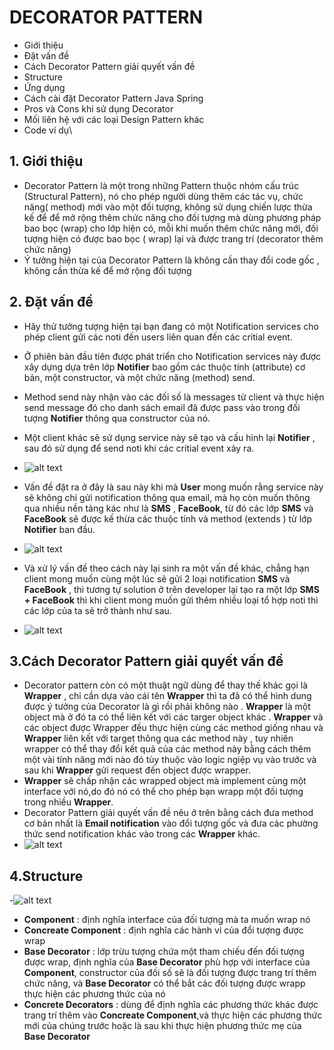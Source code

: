 # DECORATOR PATTERN

- Giới thiệu
- Đặt vấn đề
- Cách Decorator Pattern giải quyết vấn đề
- Structure 
- Ứng dụng
- Cách cài đặt Decorator Pattern Java Spring
- Pros và Cons khi sử dụng Decorator
- Mối liên hệ với các loại Design Pattern khác
- Code ví dụ\

## 1. Giới thiệu
- Decorator Pattern là một trong những Pattern thuộc nhóm cấu trúc (Structural Pattern), nó cho phép người dùng thêm các tác vụ, chức năng( method) mới vào một đối tượng, không sử dụng chiến lược thừa kế để để mở rộng thêm chức năng cho đối tượng mà dùng phương pháp bao bọc (wrap) cho lớp hiện có, mỗi khi muốn thêm chức năng mới, đối tượng hiện có được bao bọc ( wrap) lại và được trang trí (decorator thêm chức năng)
- Ý tưởng hiện tại của Decorator Pattern là không cần thay đổi code gốc , không cần thừa kế để mở rộng đối tượng 

## 2. Đặt vấn đề

- Hãy thử tưởng tượng hiện tại bạn đang có một Notification services cho phép client gửi các noti đến users liên quan đến các critial event.
- Ở phiên bản đầu tiên được phát triển cho Notification services này được xây dựng dựa trên lớp **Notifier** bao gồm các thuộc tính (attribute) cơ bản,  một constructor, và một chức năng (method) send.
- Method send này nhận vào các đối số là messages từ client và thực hiện send message đó cho danh sách email đã được pass vào trong đối tượng **Notifier** thông qua constructor của nó.
- Một client khác sẽ sử dụng service này sẽ tạo và cấu hình lại **Notifier** , sau đó sử dụng để send noti khi các critial event xảy ra.

- ![alt text](https://user-images.githubusercontent.com/57431066/142334969-7bb38abf-2e84-411f-9d88-93f9a3987360.png)

- Vấn đề đặt ra ở đây là sau này khi mà **User** mong muốn rằng service này sẽ không chỉ gửi notification thông qua email, mà họ còn muốn thông qua nhiều nền tảng kác như là **SMS** , **FaceBook**, từ đó các lớp  **SMS** và **FaceBook** sẽ được kế thừa các thuộc tính và method (extends ) từ lớp **Notifier** ban đầu.
- ![alt text](https://user-images.githubusercontent.com/57431066/142399244-f1186a54-d010-4e32-a518-8fb4d078278a.png)
- Và xử lý vấn đề theo cách này lại sinh ra một vấn đề khác, chẳng hạn client mong muốn cùng một lúc sẽ gửi 2 loại notification **SMS** và **FaceBook** , thì tương tự solution ở trên developer lại tạo ra một lớp **SMS + FaceBook** thì khi client mong muốn gửi thêm nhiều loại tổ hợp noti thì các lớp của ta sẽ trở thành như sau.
- ![alt text](https://user-images.githubusercontent.com/57431066/142431182-2e0855db-d957-4b1b-9648-4d182e3eb037.png)

## 3.Cách Decorator Pattern giải quyết vấn đề

- Decorator pattern còn có một thuật ngữ dùng để thay thế khác gọi là **Wrapper** , chỉ cần dựa vào cái tên **Wrapper** thì ta đã có thể hình dung được ý tưởng của Decorator là gì rồi phải không nào . **Wrapper** là một object mà ở đó ta có thể liên kết với các targer object khác . **Wrapper** và các object được Wrapper đều thực hiện cùng các method giống nhau và **Wrapper** liên kết với target thông qua các method này , tuy nhiên wrapper có thể thay đổi kết quả của các method này bằng cách thêm một vài tính năng mới nào đó tùy thuộc vào logic ngiệp vụ vào trước và sau khi **Wrapper** gửi request đến object được wrapper.
- **Wrapper** sẽ chấp nhận các wrapped object mà implement cùng một interface với nó,do đó nó có thể cho phép bạn wrapp một đối tượng trong nhiều **Wrapper**.
- Decorator Pattern giải quyết vấn đề nêu ở trên bằng cách đưa method cơ bản nhất là **Email notification** vào đổi tượng gốc và đưa các phường thức send notification khác vào trong các **Wrapper** khác.
- ![alt text](https://user-images.githubusercontent.com/57431066/143668970-79e47a70-e6af-41d5-8a66-b15498b2e3e2.png)
## 4.Structure
-![alt text](https://user-images.githubusercontent.com/57431066/143669467-2b0e1ac6-3c1f-4206-936d-89cf46e773f3.png)
- **Component** : định nghĩa interface của đối tượng mà ta muốn wrap nó
- **Concreate Component** : định nghĩa các hành vi của đổi tượng được wrap
- **Base Decorator** : lớp trừu tượng chứa một tham chiếu đến đối tượng được wrap, định nghĩa của **Base Decorator** phù hợp với interface của **Component**, constructor của đối số sẽ là đối tượng được trang trí thêm chức năng, và **Base Decorator** có thể bắt các đối tượng được wrapp thực hiện các phương thức của nó
- **Concrete Decorators** : dùng để định nghĩa các phương thức khác được trang trí thêm vào **Concreate Component**,và thực hiện các phương thức mới của chúng trước hoặc là sau khi thực hiện phương thức mẹ của **Base Decorator**
